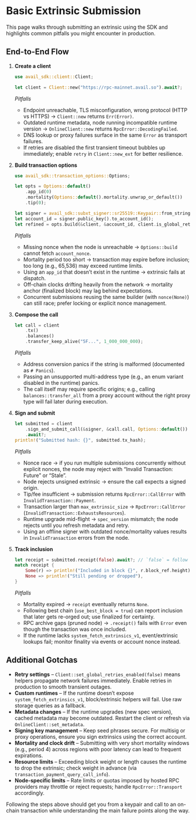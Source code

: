 # Basic Extrinsic Submission

This page walks through submitting an extrinsic using the SDK and highlights common
pitfalls you might encounter in production.

## End-to-End Flow

1. **Create a client**

   ```rust
   use avail_sdk::client::Client;

   let client = Client::new("https://rpc-mainnet.avail.so").await?;
   ```

   *Pitfalls*
   - Endpoint unreachable, TLS misconfiguration, wrong protocol (HTTP vs HTTPS) → `Client::new` returns `Err(Error)`.
   - Outdated runtime metadata, node running incompatible runtime version → `OnlineClient::new` returns `RpcError::DecodingFailed`.
   - DNS lookup or proxy failures surface in the same `Error` as transport failures.
   - If retries are disabled the first transient timeout bubbles up immediately; enable `retry` in `Client::new_ext` for better resilience.

2. **Build transaction options**

   ```rust
   use avail_sdk::transaction_options::Options;

   let opts = Options::default()
       .app_id(0)
       .mortality(Options::default().mortality.unwrap_or_default())
       .tip(0);

   let signer = avail_sdk::subxt_signer::sr25519::Keypair::from_string("<seed>", None)?;
   let account_id = signer.public_key().to_account_id();
   let refined = opts.build(&client, &account_id, client.is_global_retries_enabled()).await?;
   ```

   *Pitfalls*
   - Missing nonce when the node is unreachable → `Options::build` cannot fetch `account_nonce`.
   - Mortality period too short → transaction may expire before inclusion; too long (e.g., 65,536) may exceed runtime limits.
   - Using an `app_id` that doesn’t exist in the runtime → extrinsic fails at dispatch.
   - Off-chain clocks drifting heavily from the network → mortality anchor (finalized block) may lag behind expectations.
   - Concurrent submissions reusing the same builder (with `nonce(None)`) can still race; prefer locking or explicit nonce management.

3. **Compose the call**

   ```rust
   let call = client
       .tx()
       .balances()
       .transfer_keep_alive("5F...", 1_000_000_000);
   ```

   *Pitfalls*
   - Address conversion panics if the string is malformed (documented as `# Panics`).
   - Passing an unsupported multi-address type (e.g., an enum variant disabled in the runtime) panics.
   - The call itself may require specific origins; e.g., calling `balances::transfer_all` from a proxy account without the right proxy type will fail later during execution.

4. **Sign and submit**

   ```rust
   let submitted = client
       .sign_and_submit_call(&signer, &call.call, Options::default())
       .await?;
   println!("Submitted hash: {}", submitted.tx_hash);
   ```

   *Pitfalls*
   - Nonce race → if you run multiple submissions concurrently without explicit nonces, the node may reject with “Invalid Transaction: Future” or “Stale”.
   - Node rejects unsigned extrinsic → ensure the call expects a signed origin.
   - Tip/fee insufficient → submission returns `RpcError::CallError` with `InvalidTransaction::Payment`.
   - Transaction larger than `max_extrinsic_size` → `RpcError::CallError` (`InvalidTransaction::ExhaustsResources`).
   - Runtime upgrade mid-flight → `spec_version` mismatch; the node rejects until you refresh metadata and retry.
   - Using an offline signer with outdated nonce/mortality values results in `InvalidTransaction` errors from the node.

5. **Track inclusion**

   ```rust
   let receipt = submitted.receipt(false).await?; // `false` = follow finalized chain
   match receipt {
       Some(r) => println!("Included in block {}", r.block_ref.height),
       None => println!("Still pending or dropped"),
   }
   ```

   *Pitfalls*
   - Mortality expired → `receipt` eventually returns `None`.
   - Following best chain (`use_best_block = true`) can report inclusion that later gets re-orged out; use finalized for certainty.
   - RPC archive gaps (pruned node) → `.receipt()` fails with `Error` even though the transaction was once included.
   - If the runtime lacks `system_fetch_extrinsics_v1`, event/extrinsic lookups fail; monitor finality via events or account nonce instead.

## Additional Gotchas

- **Retry settings** – `Client::set_global_retries_enabled(false)` means helpers propagate network failures immediately. Enable retries in production to smooth transient outages.
- **Custom runtimes** – If the runtime doesn’t expose `system_fetch_extrinsics_v1`, block/extrinsic helpers will fail. Use raw storage queries as a fallback.
- **Metadata changes** – If the runtime upgrades (new spec version), cached metadata may become outdated. Restart the client or refresh via `OnlineClient::set_metadata`.
- **Signing key management** – Keep seed phrases secure. For multisig or proxy operations, ensure you sign extrinsics using the correct account.
- **Mortality and clock drift** – Submitting with very short mortality windows (e.g., period 4) across regions with poor latency can lead to frequent expirations.
- **Resource limits** – Exceeding block weight or length causes the runtime to drop the extrinsic; check weight in advance (via `transaction_payment_query_call_info`).
- **Node-specific limits** – Rate limits or quotas imposed by hosted RPC providers may throttle or reject requests; handle `RpcError::Transport` accordingly.

Following the steps above should get you from a keypair and call to an on-chain
transaction while understanding the main failure points along the way.
